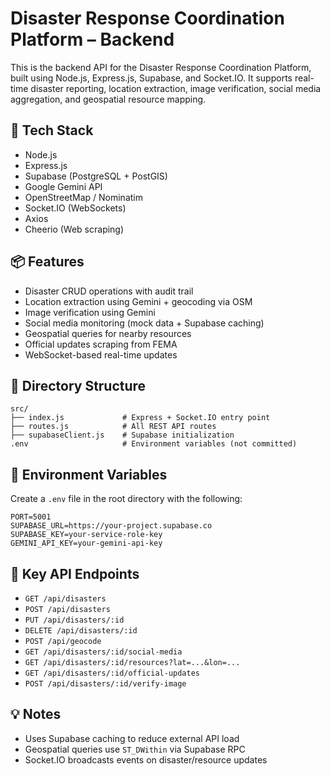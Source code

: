 # Disaster Response Coordination Platform – Backend

This is the backend API for the Disaster Response Coordination Platform, built using Node.js, Express.js, Supabase, and Socket.IO. It supports real-time disaster reporting, location extraction, image verification, social media aggregation, and geospatial resource mapping.

## 🧰 Tech Stack

- Node.js
- Express.js
- Supabase (PostgreSQL + PostGIS)
- Google Gemini API
- OpenStreetMap / Nominatim
- Socket.IO (WebSockets)
- Axios
- Cheerio (Web scraping)

## 📦 Features

- Disaster CRUD operations with audit trail
- Location extraction using Gemini + geocoding via OSM
- Image verification using Gemini
- Social media monitoring (mock data + Supabase caching)
- Geospatial queries for nearby resources
- Official updates scraping from FEMA
- WebSocket-based real-time updates

## 📁 Directory Structure

```
src/
├── index.js             # Express + Socket.IO entry point
├── routes.js            # All REST API routes
├── supabaseClient.js    # Supabase initialization
.env                     # Environment variables (not committed)
```

## 🔐 Environment Variables

Create a `.env` file in the root directory with the following:

```env
PORT=5001
SUPABASE_URL=https://your-project.supabase.co
SUPABASE_KEY=your-service-role-key
GEMINI_API_KEY=your-gemini-api-key
```

## 🧪 Key API Endpoints

- `GET /api/disasters`
- `POST /api/disasters`
- `PUT /api/disasters/:id`
- `DELETE /api/disasters/:id`
- `POST /api/geocode`
- `GET /api/disasters/:id/social-media`
- `GET /api/disasters/:id/resources?lat=...&lon=...`
- `GET /api/disasters/:id/official-updates`
- `POST /api/disasters/:id/verify-image`

## 💡 Notes

- Uses Supabase caching to reduce external API load
- Geospatial queries use `ST_DWithin` via Supabase RPC
- Socket.IO broadcasts events on disaster/resource updates
